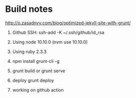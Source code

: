 # Build notes

http://o.zasadnyy.com/blog/optimized-jekyll-site-with-grunt/

1. Github SSH: ssh-add -K ~/.ssh/github/id_rsa
1. Using node 10.10.0 (nvm use 10.10.0)
1. Using ruby 2.3.3
1. npm install grunt-cli -g
1. grunt build or grunt serve
1. deploy grunt deploy

1. working on github action
